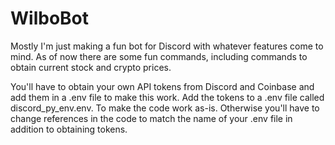 # WilboBot

Mostly I'm just making a fun bot for Discord with whatever features come to mind.  As of now there are some fun commands, including commands to obtain current stock and crypto prices.  

You'll have to obtain your own API tokens from Discord and Coinbase and add them in a .env file to make this work.  Add the tokens to a .env file called discord_py_env.env.  To make the code work as-is.  Otherwise you'll have to change references in the code to match the name of your .env file in addition to obtaining tokens.
